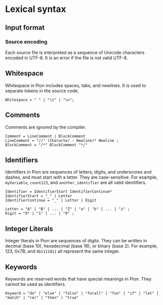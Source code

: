 # Lexical syntax

## Input format
### Source encoding
Each source file is interpreted as a sequence of Unicode characters encoded in
UTF-8. It is an error if the file is not valid UTF-8.

## Whitespace
Whitespace in Pion includes spaces, tabs, and newlines. It is used to separate tokens in the source code.
```
Whitespace = " " | "\t" | "\n";
```

## Comments
Comments are ignored by the compiler.

```
Comment = LineComment | BlockComment
LineComment = "//" (Character - Newline)* Newline ;
BlockComment = "/*" BlockComment "*/"
```

## Identifiers
Identifiers in Pion are sequences of letters, digits, and underscores and
dashes, and must start with a letter. They are case-sensitive. For example,
`myVariable`, `count123`, and `another_identifier` are all valid identifiers.

```
Identifier = IdentifierStart IdentifierContinue*
IdentifierStart = "_" | Letter
IdentifierContinue = "_" | Letter | Digit

Letter = "A" | "B" | ... | "Z" | "a" | "b" | ... | "z" ;
Digit = "0" | "1" | ... | "9" ;
```

## Integer Literals
Integer literals in Pion are sequences of digits. They can be written in decimal
(base 10), hexadecimal (base 16), or binary (base 2). For example, 123, 0x7B,
and `0b1111011` all represent the same integer.

## Keywords
Keywords are reserved words that have special meanings in Pion. They cannot be used as identifiers.
```
Keyword = "do" | "else" | "false" | "forall" | "fun" | "if" | "let" | "match" | "rec" | "then" | "true"
```
